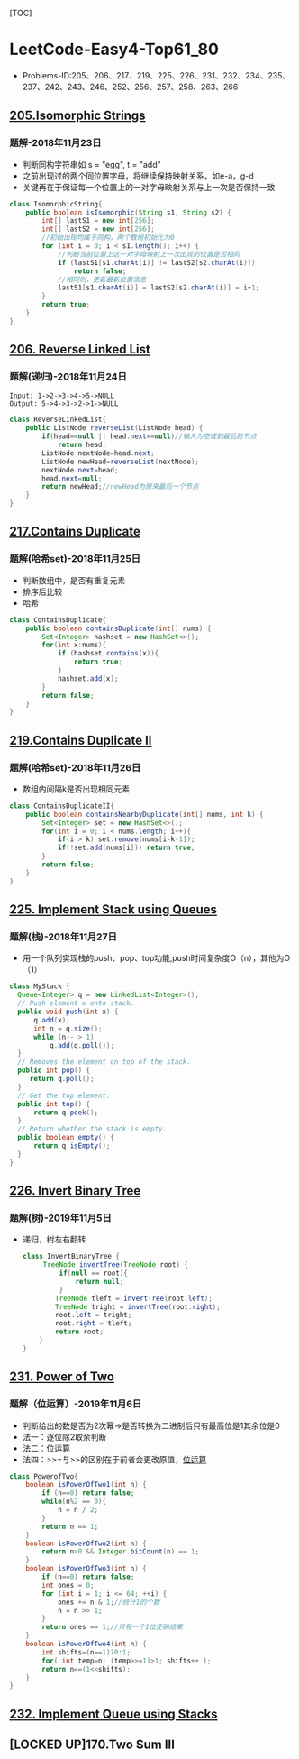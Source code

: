 [TOC]

# LeetCode-Easy4-Top61_80

-   Problems-ID:205、206、217、219、225、226、231、232、234、235、237、242、243、246、252、256、257、258、263、266

## [205.Isomorphic Strings](https://leetcode.com/problems/isomorphic-strings/)

### 题解-2018年11月23日

-   判断同构字符串如 s = "egg", t = "add"
-   之前出现过的两个同位置字母，将继续保持映射关系，如e-a，g-d
-   关键再在于保证每一个位置上的一对字母映射关系与上一次是否保持一致

```java
class IsomorphicString{
    public boolean isIsomorphic(String s1, String s2) {
        int[] lastS1 = new int[256];
        int[] lastS2 = new int[256];
        //初始出现均属于同构，两个数组初始化为0
        for (int i = 0; i < s1.length(); i++) {
            //判断当前位置上这一对字母映射上一次出现的位置是否相同
            if (lastS1[s1.charAt(i)] != lastS2[s2.charAt(i)])
                return false;
            //相同则，更新最新位置信息
            lastS1[s1.charAt(i)] = lastS2[s2.charAt(i)] = i+1;
        }
        return true;
    }
}
```

## [206. Reverse Linked List](https://leetcode.com/problems/reverse-linked-list/)

### 题解(递归)-2018年11月24日

    Input: 1->2->3->4->5->NULL
    Output: 5->4->3->2->1->NULL

```java
class ReverseLinkedList{
    public ListNode reverseList(ListNode head) {
        if(head==null || head.next==null)//输入为空或到最后的节点
            return head;
        ListNode nextNode=head.next;
        ListNode newHead=reverseList(nextNode);
        nextNode.next=head;
        head.next=null;
        return newHead;//newHead为原来最后一个节点
    }
}
```

## [217.Contains Duplicate](https://leetcode.com/problems/contains-duplicate/)

### 题解(哈希set)-2018年11月25日

-   判断数组中，是否有重复元素
-   排序后比较
-   哈希

```java
class ContainsDuplicate{
    public boolean containsDuplicate(int[] nums) {
        Set<Integer> hashset = new HashSet<>();
        for(int x:nums){
            if (hashset.contains(x)){
                return true;
            }
            hashset.add(x);
        }
        return false;
    }
}
```

## [219.Contains Duplicate II](https://leetcode.com/problems/contains-duplicate-ii/)

### 题解(哈希set)-2018年11月26日

-   数组内间隔k是否出现相同元素

```java
class ContainsDuplicateII{
    public boolean containsNearbyDuplicate(int[] nums, int k) {
        Set<Integer> set = new HashSet<>();
        for(int i = 0; i < nums.length; i++){
            if(i > k) set.remove(nums[i-k-1]);
            if(!set.add(nums[i])) return true;
        }
        return false;
    }
}
```

## [225. Implement Stack using Queues](https://leetcode.com/problems/implement-stack-using-queues/)

### 题解(栈)-2018年11月27日

-   用一个队列实现栈的push、pop、top功能,push时间复杂度O（n），其他为O（1）

```java
class MyStack {
  Queue<Integer> q = new LinkedList<Integer>();
  // Push element x onto stack.
  public void push(int x) {
	  q.add(x);
	  int n = q.size();
	  while (n-- > 1)
		  q.add(q.poll());
  }
  // Removes the element on top of the stack.
  public int pop() {
	 return q.poll();
  }
  // Get the top element.
  public int top() {
	  return q.peek();
  }
  // Return whether the stack is empty.
  public boolean empty() {
	  return q.isEmpty();
  }
}
```

## [226. Invert Binary Tree](https://leetcode.com/problems/invert-binary-tree/)

### 题解(树)-2019年11月5日

-   递归，树左右翻转

    ```java
    class InvertBinaryTree {
         TreeNode invertTree(TreeNode root) {
             if(null == root){
                 return null;
             }
            TreeNode tleft = invertTree(root.left);
            TreeNode tright = invertTree(root.right);
            root.left = tright;
            root.right = tleft;
            return root;
        }
    }
    ```

## [231. Power of Two](https://leetcode.com/problems/power-of-two/)

### 题解（位运算）-2019年11月6日

-   判断给出的数是否为2次幂→是否转换为二进制后只有最高位是1其余位是0
-   法一：逐位除2取余判断
-   法二：位运算
-   法四：>>=与>>的区别在于前者会更改原值，[位运算](Java中的移位运算符)

```java
class PowerofTwo{
    boolean isPowerOfTwo1(int n) {
        if (n==0) return false;
        while(n%2 == 0){
            n = n / 2;
        }
        return n == 1;
    }
    boolean isPowerOfTwo2(int n) {
        return n>0 && Integer.bitCount(n) == 1;
    }
    boolean isPowerOfTwo3(int n) {
        if (n==0) return false;
        int ones = 0;
        for (int i = 1; i <= 64; ++i) {
            ones += n & 1;//统计1的个数
            n = n >> 1;
        }
        return ones == 1;//只有一个1位正确结果
    }
    boolean isPowerOfTwo4(int n) {
        int shifts=(n==1)?0:1;
        for( int temp=n; (temp>>=1)>1; shifts++ );
        return n==(1<<shifts);
    }
}
```

## [232. Implement Queue using Stacks](https://leetcode.com/problems/implement-queue-using-stacks/)

## [LOCKED UP]170.Two Sum III

